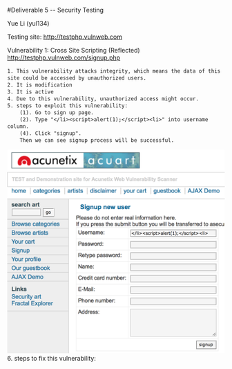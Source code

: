 #Deliverable 5 -- Security Testing

Yue Li (yul134)

Testing site: http://testphp.vulnweb.com

Vulnerability 1: Cross Site Scripting (Reflected) http://testphp.vulnweb.com/signup.php

	1. This vulnerability attacks integrity, which means the data of this site could be accessed by unauthorized users.
	2. It is modification
	3. It is active
	4. Due to this vulnerability, unauthorized access might occur.
	5. steps to exploit this vulnerability:
		(1). Go to sign up page.
		(2). Type "</li><script>alert(1);</script><li>" into username column.
		(4). Click "signup".
		Then we can see signup process will be successful.
<img src = "1_1.png">
	6. steps to fix this vulnerability: 
